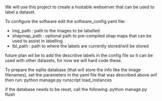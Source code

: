 We will use this project to create a hostable webserver that can be used to label a dataset.

To configure the software edit the software_config.yaml file:
* img_path : path to the images to be labelled
* shapmap_path : optional path to pre-compiled shap maps that can be used to assist in labelling
* lbl_path : path to where the labels are currently stored/will be stored

future plan wil be to add the descritive labels in the config file so it can be used with other datasets, for now we will hard code these. 

To prepare the sqlite database (that will store the info like the image filenames), set the parameters in the yaml file that was described above anf then run:
python manage.py runscript load_instances

if the database needs to be reset, call the following:
python manage.py flush